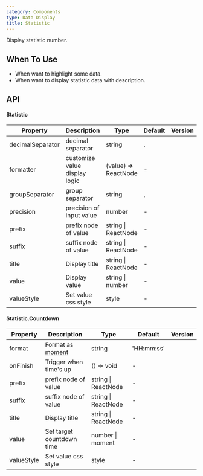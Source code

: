 ```yaml
---
category: Components
type: Data Display
title: Statistic
---
```


Display statistic number.

## When To Use

- When want to highlight some data.
- When want to display statistic data with description.

## API

#### Statistic

| Property         | Description                   | Type                 | Default | Version |
| ---------------- | ----------------------------- | -------------------- | ------- | ------- |
| decimalSeparator | decimal separator             | string               | .       |         |
| formatter        | customize value display logic | (value) => ReactNode | -       |         |
| groupSeparator   | group separator               | string               | ,       |         |
| precision        | precision of input value      | number               | -       |         |
| prefix           | prefix node of value          | string \| ReactNode  | -       |         |
| suffix           | suffix node of value          | string \| ReactNode  | -       |         |
| title            | Display title                 | string \| ReactNode  | -       |         |
| value            | Display value                 | string \| number     | -       |         |
| valueStyle       | Set value css style           | style                | -       |         |

#### Statistic.Countdown

| Property | Description | Type | Default | Version |
| --- | --- | --- | --- | --- |
| format | Format as [moment](http://momentjs.com/) | string | 'HH:mm:ss' |  |
| onFinish | Trigger when time's up | () => void | - |  |
| prefix | prefix node of value | string \| ReactNode | - |  |
| suffix | suffix node of value | string \| ReactNode | - |  |
| title | Display title | string \| ReactNode | - |  |
| value | Set target countdown time | number \| moment | - |  |
| valueStyle | Set value css style | style | - |  |
